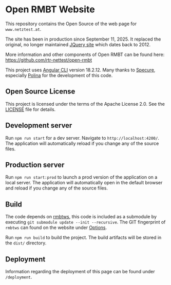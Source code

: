 # Open RMBT Website

This repository contains the Open Source of the web page for ```www.netztest.at```.

The site has been in production since September 11, 2025. It replaced the original, no longer maintained
[JQuery site](https://github.com/rtr-nettest/open-rmbt-website/tree/jquerysite) which dates back to 2012.

More information and other components of Open RMBT can be found here: https://github.com/rtr-nettest/open-rmbt

This project uses [Angular CLI](https://github.com/angular/angular-cli) version 18.2.12. Many thanks to
[Specure](https://specure.com/), especially [Polina](https://github.com/polylina) for the development of this code.

## Open Source License

This project is licensed under the terms of the Apache License 2.0. See the [LICENSE](LICENSE.txt) file for details.

## Development server

Run `npm run start` for a dev server. Navigate to `http://localhost:4200/`. The application will automatically reload if you change any of the source files.

## Production server

Run `npm run start:prod` to launch a prod version of the application on a local server. The application will automatically open in the default browser and reload if you change any of the source files.

## Build

The code depends on  [rmbtws](https://github.com/rtr-nettest/rmbtws), this code is included as a submodule by executing
`git submodule update --init --recursive`. The GIT fingerprint of `rmbtws` can found on the website under [Options](https://www.netztest.at/en/options).

Run `npm run build` to build the project. The build artifacts will be stored in the `dist/` directory.

## Deployment

Information regarding the deployment of this page can be found under `/deployment`.

